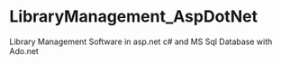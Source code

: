 # LibraryManagement_AspDotNet
Library Management Software in asp.net c# and MS Sql Database with Ado.net
